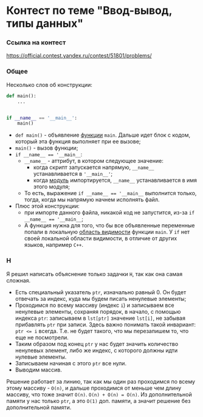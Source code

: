 # Контест по теме "Ввод-вывод, типы данных"

### Ссылка на контест
https://official.contest.yandex.ru/contest/51801/problems/

### Общее

Несколько слов об конструкции:
```python
def main():
    ...


if __name__ == '__main__':
    main()
```
- `def main()` - объявление [функции](https://docs.python.org/3/tutorial/controlflow.html#defining-functions) `main`. Дальше идет блок с кодом, который эта функция выполняет при ее вызове;
- `main()` - вызов функции;
- `if __name__ == '__main__`:
  - `__name__` - аттрибут, в котором следующее значение:
    - когда скрипт запускается напрямую, `__name__` устанавливается в `'__main__'`;
    - когда [модуль](https://docs.python.org/3/tutorial/modules.html) импортируется, `__name__` устанавливается в имя этого модуля;
  - То есть, выражение `if __name__ == '__main__` выполнится только, тогда, когда мы напрямую начнем исполнять файл.
- Плюс этой конструкции:
  - при импорте данного файла, никакой код не запустится, из-за `if __name__ == '__main__`;
  - А функция нужна для того, что бы все объявленные переменные попали в локальную [область видимости](https://www.yuripetrov.ru/edu/python/ch_05_01.html#id27) функции `main`. У `if` нет своей локальной области видимости, в отличие от других языков, например `C++`.

### H

Я решил написать объяснение только задачки `H`, так как она самая сложная.

- Есть специальный указатель `ptr`, изначально равный 0. Он будет отвечать за индекс, куда мы будем писать ненулевые элементы;
- Проходимся по всему массиву (индекс `i`) и записываем все ненулевые элементы, сохраняя порядок, в начало, с помощью индекса `ptr`: записываем в `lst[ptr]` значение `lst[i]`, не забывая прибавлять `ptr` при записи. Здесь важно понимать такой инвариант: `ptr <= i` всегда. Т.е. не будет такого, что мы перезапишем то, что еще не посмотрели.
- Таким образом под конец `ptr` у нас будет значить количество ненулевых элемент, либо же индекс, с которого должны идти нулевые элементы.
- Записываем начиная с этого `ptr` все нули.
- Выводим массив.

Решение работает за линию, так как мы один раз проходимся по всему этому массиву - `O(n)`, и дальше проходимся от меньше чем длину массиву, что тоже значит `O(n)`. `O(n) + O(n) = O(n)`. Из дополнительной памяти у нас только `ptr`, а это `O(1)` доп. памяти, а значит решение без дополнительной памяти.
